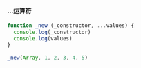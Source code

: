 ####  ...运算符

```js
function _new (_constructor, ...values) {
  console.log(_constructor)
  console.log(values)
}

_new(Array, 1, 2, 3, 4, 5)

```
